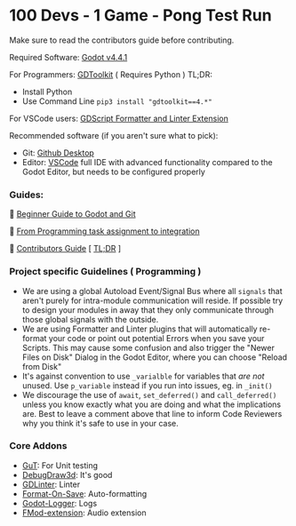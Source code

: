 # 100 Devs - 1 Game - Pong Test Run

Make sure to read the contributors guide before contributing.

Required Software:
[Godot v4.4.1](https://godotengine.org/download/)

For Programmers:
[GDToolkit](https://github.com/Scony/godot-gdscript-toolkit?tab=readme-ov-file#installation)  ( Requires Python )
TL;DR:
- Install Python
- Use Command Line `pip3 install "gdtoolkit==4.*"`

 For VSCode users:
 [GDScript Formatter and Linter Extension](https://marketplace.visualstudio.com/items?itemName=EddieDover.gdscript-formatter-linter)

Recommended software (if you aren't sure what to pick):
- Git: [Github Desktop](https://desktop.github.com/download/)
- Editor: [VSCode](https://code.visualstudio.com/) full IDE with advanced functionality compared to the Godot Editor, but needs to be configured properly

### Guides:

:closed_book: [Beginner Guide to Godot and Git](https://blog.paulhartman.dev/100-dev-setup)

:closed_book: [From Programming task assignment to integration](docs/coding_guide.md)

:closed_book: [Contributors Guide](docs/contributing.md) [ [TL;DR](docs/contributing_tldr.md) ]

### Project specific Guidelines ( Programming )

- We are using a global Autoload Event/Signal Bus where all `signals` that aren't purely for intra-module communication will reside. If possible try to design your modules in away that they only communicate through those global signals with the outside.
- We are using Formatter and Linter plugins that will automatically re-format your code or point out potential Errors when you save your Scripts. This may cause some confusion and also trigger the "Newer Files on Disk" Dialog in the Godot Editor, where you can choose "Reload from Disk"
- It's against convention to use `_varialble` for variables that *are not* unused. Use `p_variable` instead if you run into issues, eg. in `_init()`
- We discourage the use of `await`, `set_deferred()` and `call_deferred()` unless you know exactly what you are doing and what the implications are. Best to leave a comment above that line to inform Code Reviewers why you think it's safe to use in your case.

### Core Addons

- [GuT](https://github.com/bitwes/Gut): For Unit testing
- [DebugDraw3d](https://github.com/DmitriySalnikov/godot_debug_draw_3d): It's good
- [GDLinter](https://github.com/el-falso/gdlinter/): Linter
- [Format-On-Save](https://github.com/ryan-haskell/gdformat-on-save): Auto-formatting
- [Godot-Logger](https://github.com/KOBUGE-Games/godot-logger): Logs
- [FMod-extension](https://github.com/utopia-rise/fmod-gdextension): Audio extension
